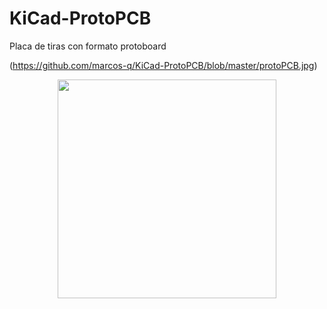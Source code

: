 # KiCad-ProtoPCB
Placa de tiras con formato protoboard

(https://github.com/marcos-q/KiCad-ProtoPCB/blob/master/protoPCB.jpg)
<p align="center">
  <img src="yhttps://github.com/marcos-q/KiCad-ProtoPCB/blob/master/protoPCB.jpg" width="350"/>
</p>
